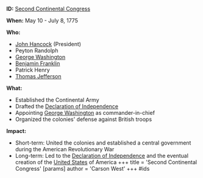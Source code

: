 **ID:** [Second Continental Congress](./../second-continental-congress/)

**When:** May 10 - July 8, 1775

**Who:**
* [John Hancock](./../john-hancock/) (President)
* Peyton Randolph
* [George Washington](./../george-washington/)
* [Benjamin Franklin](./../benjamin-franklin/)
* Patrick Henry
* [Thomas Jefferson](./../thomas-jefferson/)

**What:**
* Established the Continental Army
* Drafted the [Declaration of Independence](./../declaration-of-independence/)
* Appointing [George Washington](./../george-washington/) as commander-in-chief
* Organized the colonies' defense against British troops

**Impact:**
* Short-term: United the colonies and established a central government during the American Revolutionary War
* Long-term: Led to the [Declaration of Independence](./../declaration-of-independence/) and the eventual creation of the [United States](./../united-states/) of America
+++
 title = 'Second Continental Congress'
[params]
	author = 'Carson West'
+++
#ids